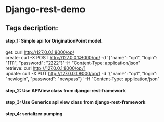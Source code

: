Django-rest-demo
================

Tags decription:
---------------

#### step_1: Simple api for OriginationPoint model.



get: curl http://127.0.0.1:8000/op/ <br>
create: curl -X POST http://127.0.0.1:8000/op/ -d '{"name": "op1", "login": "1111", "password": "2222"}' -H "Content-Type: application/json" <br>
retrieve: curl http://127.0.0.1:8000/op/1 <br>
update: curl -X PUT http://127.0.0.1:8000/op/1 -d '{"name": "op1", "login": "newlogin", "password": "newpass"}' -H "Content-Type: application/json" <br>


#### step_2: Use APIView class from django-rest-framework


#### step_3: Use Generics api view class from django-rest-framework

#### step_4: serializer pumping

